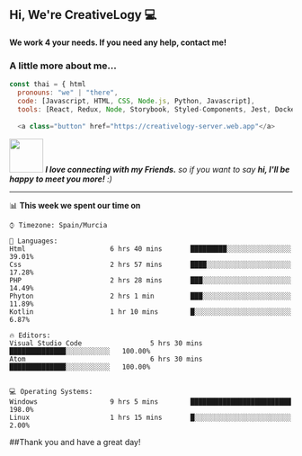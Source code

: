 <h2> Hi, We're CreativeLogy 💻</h2>

<h4>We work 4 your needs. If you need any help, contact me!<h4>


### A little more about me...  

```javascript
const thai = { html
  pronouns: "we" | "there",
  code: [Javascript, HTML, CSS, Node.js, Python, Javascript],
  tools: [React, Redux, Node, Storybook, Styled-Components, Jest, Docker],
 
  <a class="button" href="https://creativelogy-server.web.app"</a>
```


<img src="https://media.giphy.com/media/LnQjpWaON8nhr21vNW/giphy.gif" width="60"> <em><b>I love connecting with my Friends.</b> so if you want to say <b>hi, I'll be happy to meet you more!</b> :)</em>
  
  
  ---



📊 **This week we spent our time on** 

```text
⌚︎ Timezone: Spain/Murcia

💬 Languages: 
Html                     6 hrs 40 mins       █████████░░░░░░░░░░░░░░░░   39.01% 
Css                      2 hrs 57 mins       ████░░░░░░░░░░░░░░░░░░░░░   17.28% 
PHP                      2 hrs 28 mins       ███░░░░░░░░░░░░░░░░░░░░░░   14.49% 
Phyton                   2 hrs 1 min         ███░░░░░░░░░░░░░░░░░░░░░░   11.89% 
Kotlin                   1 hr 10 mins        █░░░░░░░░░░░░░░░░░░░░░░░░   6.87%

🔥 Editors: 
Visual Studio Code                 5 hrs 30 mins       ██████████████░░░░░░░░░░░   100.00% 
Atom                               6 hrs 30 mins       ██████████████░░░░░░░░░░░   100.00% 


💻 Operating Systems: 
Windows                  9 hrs 5 mins        █████████████████████████   198.0%
Linux                    1 hrs 15 mins       █░░░░░░░░░░░░░░░░░░░░░░░░   2.00%
```
<!--END_SECTION:waka-->
  
  
  ##Thank you and have a great day!
